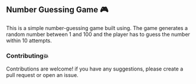 

<h2><p>Number Guessing Game 🎮</p></h2>
<p>This is a simple number-guessing game built using. The game generates a random number between 1 and 100 and the player has to guess the number within 10 attempts.</p>

 
<h3>Contributing💥</h3>
Contributions are welcome! if you have any suggestions, please create a pull request or open an issue. 

